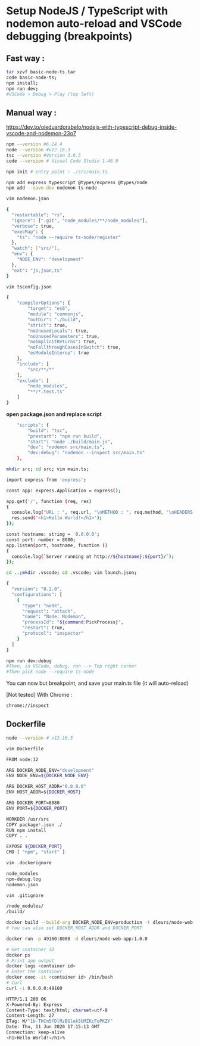 # Setup NodeJS / TypeScript with nodemon auto-reload and VSCode debugging (breakpoints)


## Fast way :
```bash
tar xzvf basic-node-ts.tar
code basic-node-ts;
npm install;
npm run dev;
#VSCode > Debug > Play (top left) 
```

## Manual way :
https://dev.to/oieduardorabelo/nodejs-with-typescript-debug-inside-vscode-and-nodemon-23o7
```bash
npm --version #6.14.4
node --version #v12.16.3
tsc --version #Version 3.9.5
code --version # Visual Code Studio 1.46.0
```

```bash
npm init # entry point : ./src/main.ts
```
```bash
npm add express typescript @types/express @types/node
npm add --save-dev nodemon ts-node 
```

```bash
vim nodemon.json
```

```bash
{
  "restartable": "rs",
  "ignore": [".git", "node_modules/**/node_modules"],
  "verbose": true,
  "execMap": { 
    "ts": "node --require ts-node/register"
  },
  "watch": ["src/"],
  "env": {
    "NODE_ENV": "development"
  },
  "ext": "js,json,ts"
}
```

```bash
vim tsconfig.json
```

```bash
{
    "compilerOptions": {
        "target": "es6",
        "module": "commonjs",
        "outDir": "./build",
        "strict": true,
        "noUnusedLocals": true,
        "noUnusedParameters": true,
        "noImplicitReturns": true,
        "noFallthroughCasesInSwitch": true,
        "esModuleInterop": true
    },
    "include": [
        "src/**/*"
    ],
    "exclude": [
        "node_modules",
        "**/*.test.ts"
    ]
}
```

<strong>open package.json and replace script</strong>

```bash
    "scripts": {
        "build": "tsc",
        "prestart": "npm run build",
        "start": "node ./build/main.js",
        "dev": "nodemon src/main.ts",
        "dev:debug": "nodemon --inspect src/main.ts"
    },
```
```bash
mkdir src; cd src; vim main.ts;
```
```bash
import express from 'express';

const app: express.Application = express();

app.get('/', function (req, res)
{
  console.log("URL : ", req.url, "\nMETHOD : ", req.method, "\nHEADERS : ", req.headers);
  res.send('<h1>Hello World!</h1>');
});

const hostname: string = '0.0.0.0';
const port: number = 8080;
app.listen(port, hostname, function ()
{
  console.log(`Server running at http://${hostname}:${port}/`);
});
```
```bash
cd ..;mkdir .vscode; cd .vscode; vim launch.json;
```
```bash
{
  "version": "0.2.0",
  "configurations": [
    {
      "type": "node",
      "request": "attach",
      "name": "Node: Nodemon",
      "processId": "${command:PickProcess}",
      "restart": true,
      "protocol": "inspector"
    }
  ]
}
```

```bash
npm run dev:debug
#Then, in VSCode, debug, run --> Top right corner
#Then pick node --require ts-node
```

You can now but breakpoint, and save your main.ts file (it will auto-reload)

[Not tested] With Chrome :
```bash
chrome://inspect
```

## Dockerfile

```bash
node --version # v12.16.3
```
```bash
vim Dockerfile
```
```bash
FROM node:12

ARG DOCKER_NODE_ENV="development"
ENV NODE_ENV=${DOCKER_NODE_ENV}

ARG DOCKER_HOST_ADDR="0.0.0.0"
ENV HOST_ADDR=${DOCKER_HOST}

ARG DOCKER_PORT=8080
ENV PORT=${DOCKER_PORT}

WORKDIR /usr/src
COPY package*.json ./
RUN npm install
COPY . .

EXPOSE ${DOCKER_PORT}
CMD [ "npm", "start" ]
```
```bash
vim .dockerignore
```
```bash
node_modules
npm-debug.log
nodemon.json
```
```bash
vim .gitignore
```
```bash
/node_modules/
/build/
```
```bash
docker build --build-arg DOCKER_NODE_ENV=production -t dleurs/node-web-app:1.0.0 .
# You can also set DOCKER_HOST_ADDR and DOCKER_PORT
```
```bash
docker run -p 49160:8080 -d dleurs/node-web-app:1.0.0
```
```bash
# Get container ID
docker ps
# Print app output
docker logs <container id>
# Enter the container
docker exec -it <container id> /bin/bash
# Curl
curl -i 0.0.0.0:49160
```
```bash
HTTP/1.1 200 OK
X-Powered-By: Express
Content-Type: text/html; charset=utf-8
Content-Length: 27
ETag: W/"1b-THCm5fDlMzBGlekSbMZKcFoPKZY"
Date: Thu, 11 Jun 2020 17:15:13 GMT
Connection: keep-alive
<h1>Hello World!</h1>%  
```

